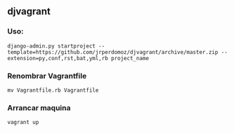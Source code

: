 ## djvagrant

### Uso:

```shell
django-admin.py startproject --template=https://github.com/jrperdomoz/djvagrant/archive/master.zip --extension=py,conf,rst,bat,yml,rb project_name
```

### Renombrar Vagrantfile
```shell
mv Vagrantfile.rb Vagrantfile
```

### Arrancar maquina
```shell
vagrant up
```
